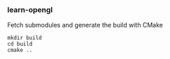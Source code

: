 ### learn-opengl
Fetch submodules and generate the build with CMake
```
mkdir build
cd build
cmake ..
```
